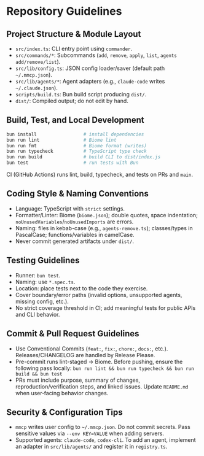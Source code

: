 # Repository Guidelines

## Project Structure & Module Layout
- `src/index.ts`: CLI entry point using `commander`.
- `src/commands/*`: Subcommands (`add`, `remove`, `apply`, `list`, `agents add/remove/list`).
- `src/lib/config.ts`: JSON config loader/saver (default path `~/.mmcp.json`).
- `src/lib/agents/*`: Agent adapters (e.g., `claude-code` writes `~/.claude.json`).
- `scripts/build.ts`: Bun build script producing `dist/`.
- `dist/`: Compiled output; do not edit by hand.

## Build, Test, and Local Development
```bash
bun install                 # install dependencies
bun run lint                # Biome lint
bun run fmt                 # Biome format (writes)
bun run typecheck           # TypeScript type check
bun run build               # build CLI to dist/index.js
bun test                    # run tests with Bun
```
CI (GitHub Actions) runs lint, build, typecheck, and tests on PRs and `main`.

## Coding Style & Naming Conventions
- Language: TypeScript with `strict` settings.
- Formatter/Linter: Biome (`biome.json`); double quotes, space indentation; `noUnusedVariables`/`noUnusedImports` are errors.
- Naming: files in kebab-case (e.g., `agents-remove.ts`); classes/types in PascalCase; functions/variables in camelCase.
- Never commit generated artifacts under `dist/`.

## Testing Guidelines
- Runner: `bun test`.
- Naming: use `*.spec.ts`.
- Location: place tests next to the code they exercise.
- Cover boundary/error paths (invalid options, unsupported agents, missing config, etc.).
- No strict coverage threshold in CI; add meaningful tests for public APIs and CLI behavior.

## Commit & Pull Request Guidelines
- Use Conventional Commits (`feat:`, `fix:`, `chore:`, `docs:`, etc.). Releases/CHANGELOG are handled by Release Please.
- Pre-commit runs lint-staged → Biome. Before pushing, ensure the following pass locally:
  `bun run lint && bun run typecheck && bun run build && bun test`
- PRs must include purpose, summary of changes, reproduction/verification steps, and linked issues. Update `README.md` when user‑facing behavior changes.

## Security & Configuration Tips
- `mmcp` writes user config to `~/.mmcp.json`. Do not commit secrets. Pass sensitive values via `--env KEY=VALUE` when adding servers.
- Supported agents: `claude-code`, `codex-cli`. To add an agent, implement an adapter in `src/lib/agents/` and register it in `registry.ts`.
